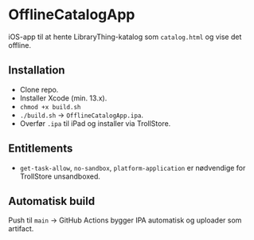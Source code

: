 # OfflineCatalogApp

iOS-app til at hente LibraryThing-katalog som `catalog.html` og vise det offline.

## Installation

- Clone repo.
- Installer Xcode (min. 13.x).
- `chmod +x build.sh`
- `./build.sh` -> `OfflineCatalogApp.ipa`.
- Overfør `.ipa` til iPad og installer via TrollStore.

## Entitlements

- `get-task-allow`, `no-sandbox`, `platform-application` er nødvendige for TrollStore unsandboxed.

## Automatisk build

Push til `main` -> GitHub Actions bygger IPA automatisk og uploader som artifact.

